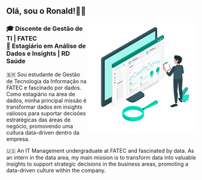 
<h2>Olá, sou o Ronald!👋😄</h2>

<img src="https://github.com/ronallds/ronallds/blob/378e0e8a98e2f8a4965d3dcec739c9c5de020b12/data-illustration.png" min-width="290px" max-width="290px" width="290px" align="right">

<h3 align="left"> 
  🎓 <b>Discente de Gestão de TI | FATEC </b><br>
  💼 <b>Estagiário em Análise de Dados e Insights | RD Saúde </b>
</h3>

<p align="left" size="30">
🇧🇷
Sou estudante de Gestão de Tecnologia da Informação na FATEC e fascinado por dados. Como estagiário na área de dados, minha principal missão é transformar dados em insights valiosos para suportar decisões estratégicas das áreas de negócio,      promovendo uma cultura data-driven dentro da empresa.
</p>

<p align="left" size="30">
🇺🇸
An IT Management undergraduate at FATEC and fascinated by data. As an intern in the data area, my main mission is to transform data into valuable insights to support strategic decisions in the business areas, promoting a data-driven culture within the company.
</p>
